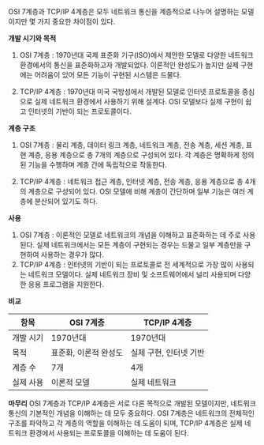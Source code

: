 OSI 7계층과 TCP/IP 4계층은 모두 네트워크 통신을 계층적으로 나누어 설명하는 모델이지만 몇 가지 중요한 차이점이 있다.

**개발 시기와 목적**
1. OSI 7계층 : 1970년대 국제 표준화 기구(ISO)에서 제안한 모델로 다양한 네트워크 환경에서의 통신을 표준화하고자 개발되었다. 이론적인 완성도가 높지만 실제 구현에는 어려움이 있어 모든 기능이 구현된 시스템은 드물다.

2. TCP/IP 4계층 : 1970년대 미국 국방성에서 개발된 모델로 인터넷 프로토콜을 중심으로 실제 네트워크 환경에서 사용하기 위해 설계다. OSI 모델보다 실제 구현이 쉽고 인터넷의 기반이 되는 프로토콜이다.

**계층 구조**
1. OSI 7계층 : 물리 계층, 데이터 링크 계층, 네트워크 계층, 전송 계층, 세션 계층, 표현 계층, 응용 계층으로 총 7개의 계층으로 구성되어 있다. 각 계층은 명확하게 정의된 기능을 수행하며 계층 간에 독립적으로 작동한다.

2. TCP/IP 4계층 : 네트워크 접근 계층, 인터넷 계층, 전송 계층, 응용 계층으로 총 4개의 계층으로 구성되어 있다. OSI 모델에 비해 계층이 간단하며 일부 기능은 여러 계층에 분산되어 있기도 하다.

**사용**
1. OSI 7계층 : 이론적인 모델로 네트워크의 개념을 이해하고 표준화하는 데 주로 사용된다. 실제 네트워크에서는 모든 계층이 구현되는 경우는 드물고 일부 계층만을 구현하여 사용하는 경우가 많다.
2. TCP/IP 4계층 : 인터넷의 기반이 되는 프로토콜로 전 세계적으로 가장 많이 사용되는 네트워크 모델이다. 실제 네트워크 장비 및 소프트웨어에서 널리 사용되며 다양한 응용 프로그램을 지원한다.

 **비교**

|항목|OSI 7계층|TCP/IP 4계층|
|---|---|---|
|개발 시기|1970년대|1970년대|
|목적|표준화, 이론적 완성도|실제 구현, 인터넷 기반|
|계층 수|7개|4개|
|실제 사용|이론적 모델|실제 네트워크|


**마무리**
OSI 7계층과 TCP/IP 4계층은 서로 다른 목적으로 개발된 모델이지만, 네트워크 통신의 기본적인 개념을 이해하는 데 모두 중요하다. OSI 7계층은 네트워크의 전체적인 구조를 파악하고 각 계층의 역할을 이해하는 데 도움이 되며, TCP/IP 4계층은 실제 네트워크 환경에서 사용되는 프로토콜을 이해하는 데 도움이 된다.

